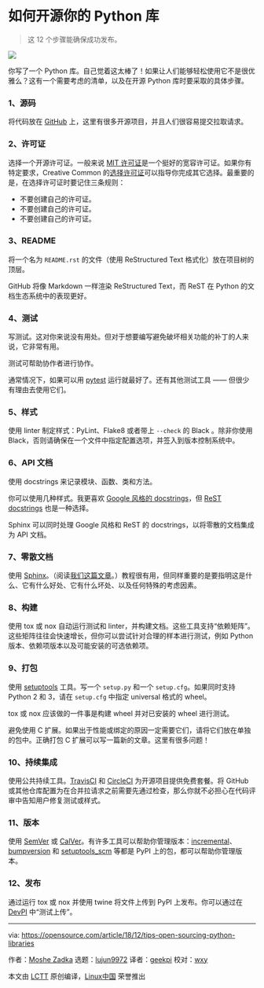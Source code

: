 [#]: collector: (lujun9972)
[#]: translator: (geekpi)
[#]: reviewer: (wxy)
[#]: publisher: (wxy)
[#]: url: (https://linux.cn/article-10491-1.html)
[#]: subject: (How to open source your Python library)
[#]: via: (https://opensource.com/article/18/12/tips-open-sourcing-python-libraries)
[#]: author: (Moshe Zadka https://opensource.com/users/moshez)

如何开源你的 Python 库
======

> 这 12 个步骤能确保成功发布。

![](https://opensource.com/sites/default/files/styles/image-full-size/public/lead-images/button_push_open_keyboard_file_organize.png?itok=KlAsk1gx)

你写了一个 Python 库。自己觉着这太棒了！如果让人们能够轻松使用它不是很优雅么？这有一个需要考虑的清单，以及在开源 Python 库时要采取的具体步骤。

### 1、源码

将代码放在 [GitHub][1] 上，这里有很多开源项目，并且人们很容易提交拉取请求。

### 2、许可证

选择一个开源许可证。一般来说 [MIT 许可证][2]是一个挺好的宽容许可证。如果你有特定要求，Creative Common 的[选择许可证][3]可以指导你完成其它选择。最重要的是，在选择许可证时要记住三条规则：

  * 不要创建自己的许可证。
  * 不要创建自己的许可证。
  * 不要创建自己的许可证。

### 3、README

将一个名为 `README.rst` 的文件（使用 ReStructured Text 格式化）放在项目树的顶层。

GitHub 将像 Markdown 一样渲染 ReStructured Text，而 ReST 在 Python 的文档生态系统中的表现更好。

### 4、测试

写测试。这对你来说没有用处。但对于想要编写避免破坏相关功能的补丁的人来说，它非常有用。

测试可帮助协作者进行协作。

通常情况下，如果可以用 [pytest][4] 运行就最好了。还有其他测试工具 —— 但很少有理由去使用它们。

### 5、样式

使用 linter 制定样式：PyLint、Flake8 或者带上 `--check` 的 Black 。除非你使用 Black，否则请确保在一个文件中指定配置选项，并签入到版本控制系统中。

### 6、API 文档

使用 docstrings 来记录模块、函数、类和方法。

你可以使用几种样式。我更喜欢 [Google 风格的 docstrings][5]，但 [ReST docstrings][6] 也是一种选择。

Sphinx 可以同时处理 Google 风格和 ReST 的 docstrings，以将零散的文档集成为 API 文档。

### 7、零散文档

使用 [Sphinx][7]。（阅读[我们这篇文章][8]。）教程很有用，但同样重要的是要指明这是什么、它有什么好处、它有什么坏处、以及任何特殊的考虑因素。

### 8、构建

使用 tox 或 nox 自动运行测试和 linter，并构建文档。这些工具支持“依赖矩阵”。这些矩阵往往会快速增长，但你可以尝试针对合理的样本进行测试，例如 Python 版本、依赖项版本以及可能安装的可选依赖项。

### 9、打包

使用 [setuptools][9] 工具。写一个 `setup.py` 和一个 `setup.cfg`。如果同时支持 Python 2 和 3，请在 `setup.cfg` 中指定 universal 格式的 wheel。

tox 或 nox 应该做的一件事是构建 wheel 并对已安装的 wheel 进行测试。

避免使用 C 扩展。如果出于性能或绑定的原因一定需要它们，请将它们放在单独的包中。正确打包 C 扩展可以写一篇新的文章。这里有很多问题！

### 10、持续集成

使用公共持续工具。[TravisCI][10] 和 [CircleCI][11] 为开源项目提供免费套餐。将 GitHub 或其他仓库配置为在合并拉请求之前需要先通过检查，那么你就不必担心在代码评审中告知用户修复测试或样式。

### 11、版本

使用 [SemVer][12] 或 [CalVer][13]。有许多工具可以帮助你管理版本：[incremental][14]、[bumpversion][15] 和 [setuptools_scm][16] 等都是 PyPI 上的包，都可以帮助你管理版本。

### 12、发布

通过运行 tox 或 nox 并使用 twine 将文件上传到 PyPI 上发布。你可以通过在 [DevPI][17] 中“测试上传”。

--------------------------------------------------------------------------------

via: https://opensource.com/article/18/12/tips-open-sourcing-python-libraries

作者：[Moshe Zadka][a]
选题：[lujun9972][b]
译者：[geekpi](https://github.com/geekpi)
校对：[wxy](https://github.com/wxy)

本文由 [LCTT](https://github.com/LCTT/TranslateProject) 原创编译，[Linux中国](https://linux.cn/) 荣誉推出

[a]: https://opensource.com/users/moshez
[b]: https://github.com/lujun9972
[1]: https://github.com/
[2]: https://en.wikipedia.org/wiki/MIT_License
[3]: https://choosealicense.com/
[4]: https://docs.pytest.org/en/latest/
[5]: https://github.com/google/styleguide/blob/gh-pages/pyguide.md
[6]: https://www.python.org/dev/peps/pep-0287/
[7]: http://www.sphinx-doc.org/en/master/
[8]: https://opensource.com/article/18/11/building-custom-workflows-sphinx
[9]: https://pypi.org/project/setuptools/
[10]: https://travis-ci.org/
[11]: https://circleci.com/
[12]: https://semver.org/
[13]: https://calver.org/
[14]: https://pypi.org/project/incremental/
[15]: https://pypi.org/project/bumpversion/
[16]: https://pypi.org/project/setuptools_scm/
[17]: https://opensource.com/article/18/7/setting-devpi
